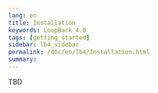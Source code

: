 ```yaml
---
lang: en
title: Installation
keywords: LoopBack 4.0
tags: [getting_started]
sidebar: lb4_sidebar
permalink: /doc/en/lb4/Installation.html
summary:
---
```


TBD
